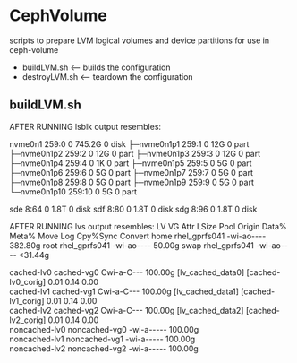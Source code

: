 # CephVolume
scripts to prepare LVM logical volumes and device partitions for use in ceph-volume
  * buildLVM.sh   <-- builds the configuration
  * destroyLVM.sh <-- teardown the configuration
  
buildLVM.sh
-----------------------
AFTER RUNNING lsblk output resembles:

nvme0n1                259:0    0 745.2G  0 disk 
├─nvme0n1p1            259:1    0    12G  0 part 
├─nvme0n1p2            259:2    0    12G  0 part 
├─nvme0n1p3            259:3    0    12G  0 part 
├─nvme0n1p4            259:4    0     1K  0 part 
├─nvme0n1p5            259:5    0     5G  0 part 
├─nvme0n1p6            259:6    0     5G  0 part 
├─nvme0n1p7            259:7    0     5G  0 part 
├─nvme0n1p8            259:8    0     5G  0 part 
├─nvme0n1p9            259:9    0     5G  0 part 
└─nvme0n1p10           259:10   0     5G  0 part 

sde                     8:64   0   1.8T  0 disk 
sdf                     8:80   0   1.8T  0 disk 
sdg                     8:96   0   1.8T  0 disk 

AFTER RUNNING lvs output resembles:
 LV            VG            Attr       LSize   Pool              Origin             Data%  Meta%  Move Log Cpy%Sync Convert
 home          rhel_gprfs041 -wi-ao---- 382.80g
 root          rhel_gprfs041 -wi-ao----  50.00g 
 swap          rhel_gprfs041 -wi-ao---- <31.44g    

 cached-lv0    cached-vg0    Cwi-a-C--- 100.00g [lv_cached_data0] [cached-lv0_corig] 0.01   0.14            0.00            
 cached-lv1    cached-vg1    Cwi-a-C--- 100.00g [lv_cached_data1] [cached-lv1_corig] 0.01   0.14            0.00            
 cached-lv2    cached-vg2    Cwi-a-C--- 100.00g [lv_cached_data2] [cached-lv2_corig] 0.01   0.14            0.00            
 noncached-lv0 noncached-vg0 -wi-a----- 100.00g     
 noncached-lv1 noncached-vg1 -wi-a----- 100.00g     
 noncached-lv2 noncached-vg2 -wi-a----- 100.00g  

